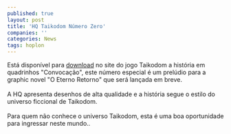 ```yaml
---
published: true
layout: post
title: 'HQ Taikodom Número Zero'
companies: ''
categories: News
tags: hoplon
---
```

Está disponível para <a target="_blank" href="http://gn.taikodom.com.br/SerieZero/numero0/index.html">download</a>
 no site do jogo Taikodom
 a história em quadrinhos "Convocação", este número especial é um prelúdio para a graphic novel "O Eterno Retorno" que será lançada em breve.<br /><br />A HQ apresenta desenhos de alta qualidade e a história segue o estilo do universo ficcional de Taikodom.<br /><br />Para quem não conhece o universo Taikodom, esta é uma boa oportunidade para ingressar neste mundo..

